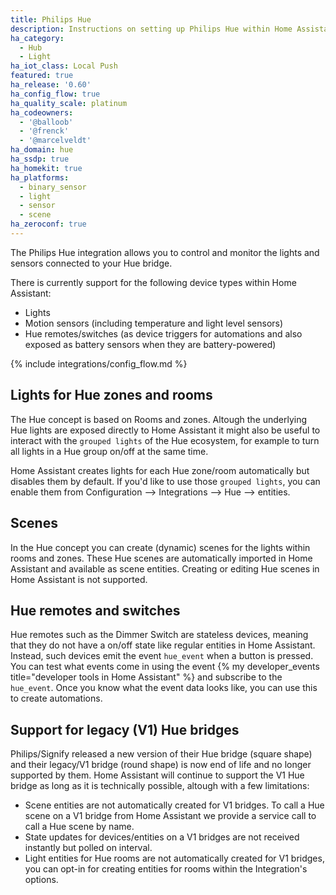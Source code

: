 ```yaml
---
title: Philips Hue
description: Instructions on setting up Philips Hue within Home Assistant.
ha_category:
  - Hub
  - Light
ha_iot_class: Local Push
featured: true
ha_release: '0.60'
ha_config_flow: true
ha_quality_scale: platinum
ha_codeowners:
  - '@balloob'
  - '@frenck'
  - '@marcelveldt'
ha_domain: hue
ha_ssdp: true
ha_homekit: true
ha_platforms:
  - binary_sensor
  - light
  - sensor
  - scene
ha_zeroconf: true
---
```


The Philips Hue integration allows you to control and monitor the lights and sensors connected to your Hue bridge.

There is currently support for the following device types within Home Assistant:

- Lights
- Motion sensors (including temperature and light level sensors)
- Hue remotes/switches (as device triggers for automations and also exposed as battery sensors when they are battery-powered)

{% include integrations/config_flow.md %}

## Lights for Hue zones and rooms

The Hue concept is based on Rooms and zones. Altough the underlying Hue lights are exposed directly to Home Assistant it might also be useful to interact with the `grouped lights` of the Hue ecosystem, for example to turn all lights in a Hue group on/off at the same time.

Home Assistant creates lights for each Hue zone/room automatically but disables them by default.
If you'd like to use those `grouped lights`, you can enable them from Configuration --> Integrations --> Hue --> entities.

## Scenes

In the Hue concept you can create (dynamic) scenes for the lights within rooms and zones. These Hue scenes are automatically imported in Home Assistant and available as scene entities. Creating or editing Hue scenes in Home Assistant is not supported.


## Hue remotes and switches

Hue remotes such as the Dimmer Switch are stateless devices, meaning that they do not have a on/off state like regular entities in Home Assistant. Instead, such devices emit the event `hue_event` when a button is pressed. You can test what events come in using the event {% my developer_events title="developer tools in Home Assistant" %} and subscribe to the `hue_event`. Once you know what the event data looks like, you can use this to create automations.

## Support for legacy (V1) Hue bridges

Philips/Signify released a new version of their Hue bridge (square shape) and their legacy/V1 bridge (round shape) is now end of life and no longer supported by them. Home Assistant will continue to support the V1 Hue bridge as long as it is technically possible, altough with a few limitations:

- Scene entities are not automatically created for V1 bridges. To call a Hue scene on a V1 bridge from Home Assistant we provide a service call to call a Hue scene by name.
- State updates for devices/entities on a V1 bridges are not received instantly but polled on interval.
- Light entities for Hue rooms are not automatically created for V1 bridges, you can opt-in for creating entities for rooms within the Integration's options.
